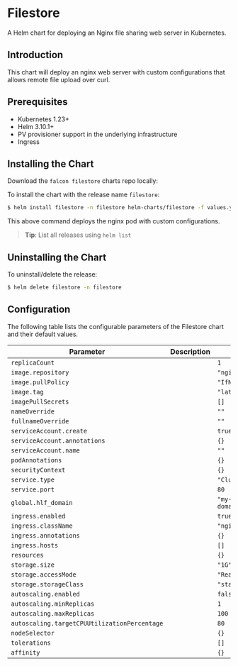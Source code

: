Filestore
===========

A Helm chart for deploying an Nginx file sharing web server in Kubernetes.

## Introduction

This chart will deploy an nginx web server with custom configurations that allows remote file upload over curl.

## Prerequisites

- Kubernetes 1.23+
- Helm 3.10.1+
- PV provisioner support in the underlying infrastructure
- Ingress

## Installing the Chart

Download the `falcon filestore` charts repo locally:

To install the chart with the release name `filestore`:

```bash
$ helm install filestore -n filestore helm-charts/filestore -f values.yaml
```

This above command deploys the nginx pod with custom configurations.

> **Tip**: List all releases using `helm list`

## Uninstalling the Chart

To uninstall/delete the release:

```bash
$ helm delete filestore -n filestore
```

## Configuration

The following table lists the configurable parameters of the Filestore chart and their default values.

| Parameter                | Description             | Default        |
| ------------------------ | ----------------------- | -------------- |
| `replicaCount` |  | `1` |
| `image.repository` |  | `"nginx"` |
| `image.pullPolicy` |  | `"IfNotPresent"` |
| `image.tag` |  | `"latest"` |
| `imagePullSecrets` |  | `[]` |
| `nameOverride` |  | `""` |
| `fullnameOverride` |  | `""` |
| `serviceAccount.create` |  | `true` |
| `serviceAccount.annotations` |  | `{}` |
| `serviceAccount.name` |  | `""` |
| `podAnnotations` |  | `{}` |
| `securityContext` |  | `{}` |
| `service.type` |  | `"ClusterIP"` |
| `service.port` |  | `80` |
| `global.hlf_domain` |  | `"my-hlf-domain.com"` |
| `ingress.enabled` |  | `true` |
| `ingress.className` |  | `"nginx"` |
| `ingress.annotations` |  | `{}` |
| `ingress.hosts` |  | `[]` |
| `resources` |  | `{}` |
| `storage.size` |  | `"1G"` |
| `storage.accessMode` |  | `"ReadWriteOnce"` |
| `storage.storageClass` |  | `"standard"` |
| `autoscaling.enabled` |  | `false` |
| `autoscaling.minReplicas` |  | `1` |
| `autoscaling.maxReplicas` |  | `100` |
| `autoscaling.targetCPUUtilizationPercentage` |  | `80` |
| `nodeSelector` |  | `{}` |
| `tolerations` |  | `[]` |
| `affinity` |  | `{}` |

